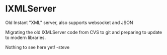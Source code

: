 # IXMLServer
Old Instant "XML" server, also supports websocket and JSON

Migrating the old IXMLServer code from CVS to git and preparing 
to update to modern libraries.

Nothing to see here yet!
-steve

